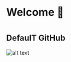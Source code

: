 <h1>  Welcome 👋<h1>
<h2>DefaulT GitHub </h2>

![alt text](https://media.giphy.com/media/3uXY54abH8Brhu4jZD/giphy.gif)
